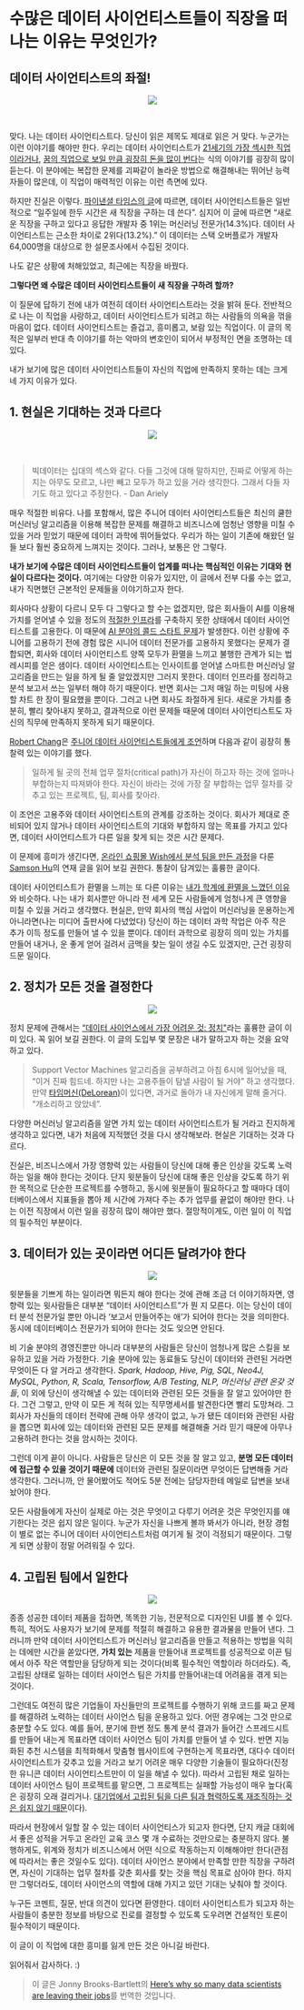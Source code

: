 # 수많은 데이터 사이언티스트들이 직장을 떠나는 이유는 무엇인가?

## 데이터 사이언티스트의 좌절!

<p align="center"><img src ="https://cdn-images-1.medium.com/max/880/0*rrQ_jhlEFN3bHIqf.jpg"></p><br>

맞다. 나는 데이터 사이언티스트다. 당신이 읽은 제목도 제대로 읽은 거 맞다. 누군가는 이런 이야기를 해야만 한다. 우리는 데이터 사이언티스트가 [21세기의 가장 섹시한 직업이라거나](https://www.hbs.edu/faculty/Pages/item.aspx?num=43110), [꿈의 직업으로 보일 만큼 굉장히 돈을 많이 번다](http://uk.businessinsider.com/how-much-money-you-earn-in-the-sexiest-job-of-the-21st-century-2016-2)는 식의 이야기를 굉장히 많이 듣는다. 이 분야에는 복잡한 문제를 괴짜같이 놀라운 방법으로 해결해내는 뛰어난 능력자들이 많은데, 이 직업이 매력적인 이유는 이런 측면에 있다.

하지만 진실은 이렇다. [파이낸셜 타임스의 글](https://www.ft.com/content/49e81ebe-cbc3-11e7-8536-d321d0d897a3)에 따르면, 데이터 사이언티스트들은 일반적으로 “일주일에 한두 시간은 새 직장을 구하는 데 쓴다”. 심지어 이 글에 따르면 “새로운 직장을 구하고 있다고 응답한 개발자 중 1위는 머신러닝 전문가(14.3%)다. 데이터 사이언티스트는 근소한 차이로 2위다(13.2%).” 이 데이터는 스택 오버플로가 개발자 64,000명을 대상으로 한 설문조사에서 수집된 것이다.

나도 같은 상황에 처해있었고, 최근에는 직장을 바꿨다.

**그렇다면 왜 수많은 데이터 사이언티스트들이 새 직장을 구하려 할까?**

이 질문에 답하기 전에 내가 여전히 데이터 사이언티스트라는 것을 밝혀 둔다. 전반적으로 나는 이 직업을 사랑하고, 데이터 사이언티스트가 되려고 하는 사람들의 의욕을 꺾을 마음이 없다. 데이터 사이언티스트는 즐겁고, 흥미롭고, 보람 있는 직업이다. 이 글의 목적은 일부러 반대 측 이야기를 하는 악마의 변호인이 되어서 부정적인 면을 조명하는 데 있다.

내가 보기에 많은 데이터 사이언티스트들이 자신의 직업에 만족하지 못하는 데는 크게 네 가지 이유가 있다.

## 1. 현실은 기대하는 것과 다르다

<p align="center"><img src ="https://cdn-images-1.medium.com/max/1100/0*BV3nY2uAgMzmwCB4.jpg"><br></p>

<br>

> 빅데이터는 십대의 섹스와 같다. 다들 그것에 대해 말하지만, 진짜로 어떻게 하는지는 아무도 모르고, 나만 빼고 모두가 하고 있을 거라 생각한다. 그래서 다들 자기도 하고 있다고 주장한다. - Dan Ariely

매우 적절한 비유다. 나를 포함해서, 많은 주니어 데이터 사이언티스트들은 최신의 쿨한 머신러닝 알고리즘을 이용해 복잡한 문제를 해결하고 비즈니스에 엄청난 영향을 미칠 수 있을 거라 믿었기 때문에 데이터 과학에 뛰어들었다. 우리가 하는 일이 기존에 해왔던 일들 보다 훨씬 중요하게 느껴지는 것이다. 그러나, 보통은 안 그렇다.

**내가 보기에 수많은
데이터 사이언티스트들이 업계를 떠나는 핵심적인 이유는 기대와 현실이 다르다는 것이다.** 여기에는 다양한 이유가 있지만, 이 글에서 전부 다룰 수는 없고, 내가 직면했던 근본적인 문제들을 이야기하고자 한다.

회사마다 상황이 다르니 모두 다 그렇다고 할 수는 없겠지만, 많은 회사들이 AI를 이용해 가치를 얻어낼 수 있을 정도의 [적절한 인프라](https://hackernoon.com/the-ai-hierarchy-of-needs-18f111fcc007)를 구축하지 못한 상태에서 데이터 사이언티스트를 고용한다. 이 때문에 [AI 분야의 콜드 스타트 문제](https://towardsdatascience.com/the-cold-start-problem-with-artificial-intelligence-49938ed3f612)가 발생한다. 이런 상황에 주니어를 고용하기 전에 경험 많은 시니어 데이터 전문가를 고용하지 못했다는 문제가 결합되면, 회사와 데이터 사이언티스트 양쪽 모두가 환멸을 느끼고 불행한 관계가 되는 법 레시피를 얻은 샘이다. 데이터 사이언티스트는 인사이트를 얻어낼 스마트한 머신러닝 알고리즘을 만드는 일을 하게 될 줄 알았겠지만 그러지 못한다. 데이터 인프라를 정리하고 분석 보고서 쓰는 일부터 해야 하기 때문이다. 반면 회사는 그저 매일 하는 미팅에 사용할 차트 한 장이 필요했을 뿐이다. 그러고 나면 회사도 좌절하게 된다. 새로운 가치를 충분히, 빨리 찾아내지 못하고, 결과적으로 이런 문제들 때문에 데이터 사이언티스트도 자신의 직무에 만족하지 못하게 되기 때문이다.

[Robert Chang](https://medium.com/@rchang)은 [주니어 데이터 사이언티스트들에게 조언](https://medium.com/@rchang/advice-for-new-and-junior-data-scientists-2ab02396cf5b)하며 다음과 같이 굉장히 통찰력 있는 이야기를 했다.

> 일하게 될 곳의 전체 업무 절차(critical path)가 자신이 하고자 하는 것에 얼마나 부합하는지 따져봐야 한다. 자신이 바라는 것에 가장 잘 부합하는 업무 절차를 갖추고 있는 프로젝트, 팀, 회사를 찾아라.

이 조언은 고용주와 데이터 사이언티스트의 관계를 강조하는 것이다. 회사가 제대로 준비되어 있지 않거나 데이터 사이언티스트의 기대와 부합하지 않는 목표를 가지고 있다면, 데이터 사이언티스트가 다른 일을 찾게 되는 것은 시간 문제다.

이 문제에 흥미가 생긴다면, [온라인 쇼핑몰 Wish에서 분석 팀을 만든 과정](https://medium.com/wish-engineering/scaling-analytics-at-wish-619eacb97d16)을 다룬 [Samson Hu](https://medium.com/@samson_hu)의 연재 글을 읽어 보길 권한다. 통찰이 담겨있는 훌륭한 글이다.

데이터 사이언티스트가 환멸을 느끼는 또 다른 이유는 [내가 학계에 환멸을 느꼈던 이유](https://towardsdatascience.com/academia-to-data-science-91558063aa9e)와 비슷하다. 나는 내가 회사뿐만 아니라 전 세계 모든 사람들에게 엄청나게 큰 영향을 미칠 수 있을 거라고 생각했다. 현실은, 만약 회사의 핵심 사업이 머신러닝을 운용하는게 아니라면(나는 미디어 출판사에 다녔었다) 당신이 하는 데이터 과학 작업은 아주 작은 추가 이득 정도를 만들어 낼 수 있을 뿐이다. 데이터 과학으로 굉장히 의미 있는 가치를 만들어 내거나, 운 좋게 얻어 걸려서 금맥을 찾는 일이 생길 수도 있겠지만, 근건 굉장히 드문 일이다.

## 2. 정치가 모든 것을 결정한다

<p align="center"><img src ="https://cdn-images-1.medium.com/max/880/0*sqe2jEzXaT3NeYnK.jpg"><br></p>

정치 문제에 관해서는 [“데이터 사이언스에서 가장 어려운 것: 정치"](https://www.rdisorder.eu/2017/09/13/most-difficult-thing-data-science-politics/)라는 훌륭한 글이 이미 있다. 꼭 읽어 보길 권한다. 이 글의 도입부 몇 문장은 내가 말하고자 하는 것을 요약하고 있다.

> Support Vector Machines 알고리즘을 공부하려고 아침 6시에 일어났을 때, “이거 진짜 힘드네. 하지만 나는 고용주들이 탐낼 사람이 될 거야” 하고 생각했다. 만약 [타임머신(DeLorean)](https://en.wikipedia.org/wiki/DeLorean_time_machine)이 있다면, 과거로 돌아가 내 자신에게 말해 줄거다. “개소리하고 앉았네”.

다양한 머신러닝 알고리즘을 알면 가치 있는 데이터 사이언티스트가 될 거라고 진지하게 생각하고 있다면, 내가 처음에 지적했던 것을 다시 생각해보라. 현실은 기대하는 것과 다르다.

진실은, 비즈니스에서 가장 영향력 있는 사람들이 당신에 대해 좋은 인상을 갖도록 노력하는 일을 해야 한다는 것이다. 단지 윗분들이 당신에 대해 좋은 인상을 갖도록 하기 위한 목적으로 단순한 프로젝트를 수행하고, 동시에 윗분들이 필요하다고 할 때마다 데이터베이스에서 지표들을 뽑아 제 시간에 가져다 주는 추가 업무를 끝없이 해야만 한다. 나는 이전 직장에서 이런 일을 굉장히 많이 해야만 했다. 절망적이게도, 이런 일이 이 직업의 필수적인 부분이다.

## 3. 데이터가 있는 곳이라면 어디든 달려가야 한다

<p align="center"><img src ="https://cdn-images-1.medium.com/max/880/0*nsgXxd0kwN3qT2ks.gif"><br></p>

윗분들을 기쁘게 하는 일이라면 뭐든지 해야 한다는 것에 관해 조금 더 이야기하자면, 영향력 있는 윗사람들은 대부분 “데이터 사이언티스트”가 뭔 지 모른다. 이는 당신이 데이터 분석 전문가일 뿐만 아니라 ‘보고서 만들어주는 애’가 되어야 한다는 것을 의미한다. 동시에 데이터베이스 전문가가 되어야 한다는 것도 잊으면 안된다.

비 기술 분야의 경영진뿐만 아니라 대부분의 사람들은 당신이 엄청나게 많은 스킬을 보유하고 있을 거라 가정한다. 기술 분야에 있는 동료들도 당신이 데이터와 관련된 거라면 무엇이든 다 알 거라고 생각한다. *Spark, Hadoop, Hive, Pig, SQL, Neo4J, MySQL, Python, R, Scala, Tensorflow, A/B Testing, NLP, 머신러닝 관련 온갖 것들*, 이 외에 당신이 생각해낼 수 있는 데이터와 관련된 모든 것들을 잘 알고 있어야만 한다. 그건 그렇고, 만약 이 모든 게 적혀 있는 직무명세서를 발견한다면 빨리 도망쳐라. 그 회사가 자신들의 데이터 전략에 관해 아무 생각이 없고, 누가 됐든 데이터와 관련된 사람을 뽑으면 회사에 있는 데이터와 관련된 모든 문제를 해결해줄 거라 믿기 때문에 아무나 고용하려 한다는 것을 암시하는 것이다.

그런데 이게 끝이 아니다. 사람들은 당신은 이 모든 것을 잘 알고 있고, **분명 모든 데이터에 접근할 수 있을 것이기 때문에** 데이터와 관련된 질문이라면 무엇이든 답변해줄 거라 생각한다. 그러니까, 안 물어봤어도 적어도 5분 전에는 담당자한테 메일로 답변을 보내놨어야 한다.

모든 사람들에게 자신이 실제로 아는 것은 무엇이고 다루기 어려운 것은 무엇인지를 얘기한다는 것은 쉽지 않은 일이다. 누군가 자신을 나쁘게 볼까 봐서가 아니라, 현장 경험이 별로 없는 주니어 데이터 사이언티스트처럼 여기게 될 것이 걱정되기 때문이다. 그렇게 되면 상황이 정말 어려워질 수 있다.

## 4. 고립된 팀에서 일한다

<p align="center"><img src ="https://cdn-images-1.medium.com/max/880/0*Jf2KhA7odcEz5Erg."><br></p>

종종 성공한 데이터 제품을 접하면, 똑똑한 기능, 전문적으로 디자인된 UI를 볼 수 있다. 특히, 적어도 사용자가 보기에 문제를 적절히 해결하고 유용한 결과물을 만들어 낸다. 그러니까 만약 데이터 사이언티스트가 머신러닝 알고리즘을 만들고 적용하는 방법을 익히는 데에만 시간을 쏟았다면, **가치 있는** 제품을 만들어내 프로젝트를 성공적으로 이끈 팀에서 아주 작은 역할만을 담당하게 되는 것이다(비록 필수적인 역할이라 하더라도). 즉, 고립된 상태로 일하는 데이터 사이언스 팀은 가치를 만들어내는데 어려움을 겪게 되는 것이다.

그런데도 여전히 많은 기업들이 자신들만의 프로젝트를 수행하기 위해 코드를 짜고 문제를 해결하려 노력하는 데이터 사이언스 팀을 운용하고 있다. 어떤 경우에는 그것 만으로 충분할 수도 있다. 예를 들어, 분기에 한번 정도 통계 분석 결과가 들어간 스프레드시트를 만들어 내는게 목표라면 데이터 사이언스 팀이 가치를 만들어 낼 수 있다. 반면 지능화된 추천 시스템을 최적화해서 맞춤형 웹사이트에 구현하는게 목표라면, 대다수 데이터 사이언티스트가 갖추고 있을 거라고 보기 어려운 매우 다양한 기술들이 필요하다(진정한 유니콘 데이터 사이언티스트만이 이 일을 해낼 수 있다). 따라서 고립된 채로 일하는 데이터 사이언스 팀이 프로젝트를 맡으면, 그 프로젝트는 실패할 가능성이 매우 높다(혹은 굉장히 오래 걸리거나. [대기업에서 고립된 팀을 다른 팀과 협력하도록 재조직하는 것은 쉽지 않기 때문](https://medium.com/startup-patterns/why-enterprise-agile-teams-fail-4ae64f7852d6)이다).

따라서 현장에서 일할 잘 수 있는 데이터 사이언티스가 되고자 한다면, 단지 캐글 대회에서 좋은 성적을 거두고 온라인 교육 코스 몇 개 수료하는 것만으로는 충분하지 않다. 불행하게도, 위계와 정치가 비즈니스에서 어떤 식으로 작동하는지 이해해야만 한다(관점에 따라서는 좋은 것일수도 있다). 데이터 사이언스 분야에서 만족할 만한 직장을 구하려면, 자신이 기대하는 업무 절차를 갖춘 회사를 찾는 것을 핵심 목표로 삼아야 한다. 하지만 그렇더라도, 데이터 사이언스의 역할에 대해 가지고 있던 기대는 낮춰야 할 것이다.

누구든 코멘트, 질문, 반대 의견이 있다면 환영한다. 데이터 사이언티스트가 되고자 하는 사람들이 충분한 정보를 바탕으로 진로를 결정할 수 있도록 도우려면 건설적인 토론이 필수적이기 때문이다.

이 글이 이 직업에 대한 흥미를 잃게 만든 것은 아니길 바란다.

읽어줘서 감사하다. :) 

>이 글은 Jonny Brooks-Bartlett의 [Here’s why so many data scientists are leaving their jobs](https://towardsdatascience.com/why-so-many-data-scientists-are-leaving-their-jobs-a1f0329d7ea4)를 번역한 것입니다.